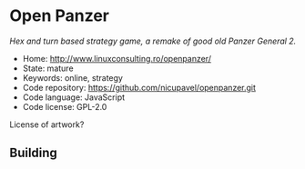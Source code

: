 # Open Panzer

_Hex and turn based strategy game, a remake of good old Panzer General 2._

- Home: http://www.linuxconsulting.ro/openpanzer/
- State: mature
- Keywords: online, strategy
- Code repository: https://github.com/nicupavel/openpanzer.git
- Code language: JavaScript
- Code license: GPL-2.0

License of artwork?

## Building

